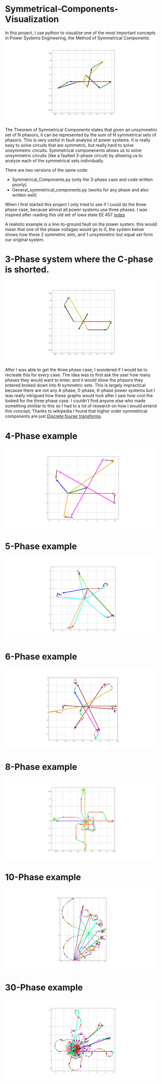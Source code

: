 # Symmetrical-Components-Visualization
In this project, I use python to visualize one of the most important concepts in Power Systems Engineering, the Method of Symmetrical Components.
![Example_1](https://github.com/BJohnson98/Symmetrical-Components-Visualization/blob/master/Examples/example_1.png)

The Theorem of Symmetrical Components states that given an unsymmetric set of N phasors, it can be represented by the sum of N symmetrical sets of phasors. This is very useful in fault analysis of power systems. It is really easy to solve circuits that are symmetric, but really hard to solve unsymmetric circuits. Symmetrical componenents allows us to solve unsymmetric circuits (like a faulted 3-phase circuit) by allowing us to analyze each of the symmetrical sets individually. 

There are two versions of the same code:
* Symmetrical_Components.py (only the 3-phase case and code written poorly)
* General_symmetrical_components.py (works for any phase and also written well)

When I first started this project I only tried to see if I could do the three phase case, because almost all power systems use three phases. I was inspired after reading this old set of iowa state EE 457 [notes](http://home.engineering.iastate.edu/~jdm/ee457/SymmetricalComponents1.pdf)

A realistic example is a line-to-ground fault on the power system. this would mean that one of the phase voltages would go to 0, the system below shows how these 2 symmetric sets, and 1 unsymmetric but equal set form our original system.

# 3-Phase system where the C-phase is shorted.
![Example_2](https://github.com/BJohnson98/Symmetrical-Components-Visualization/blob/master/Examples/3_Phase_Case.png)


After I was able to get the three phase case, I wondered if I would be to recreate this for every case. The idea was to first ask the user how many phases they would want to enter, and it would show the phasors they entered broked down into N symmetric sets. This is largely impractical because there are not any 4-phase, 5-phase, 6-phase power systems but I was really intrigued how these graphs would look after I saw how cool the looked for the three phase case. I couldn't find anyone else who made something similiar to this so I had to a lot of research on how I would extend this concept, Thanks to wikipedia I found that higher order symmetrical components are just [Discrete fourier transforms](https://en.wikipedia.org/wiki/DFT_matrix).

# 4-Phase example
![Example_1](https://github.com/BJohnson98/Symmetrical-Components-Visualization/blob/master/Examples/4_Phase_Example.png)
# 5-Phase example
![Example_1](https://github.com/BJohnson98/Symmetrical-Components-Visualization/blob/master/Examples/5_Phase_example.png)
# 6-Phase example
![Example_1](https://github.com/BJohnson98/Symmetrical-Components-Visualization/blob/master/Examples/6_Phase_Example.png)
# 8-Phase example
![Example_1](https://github.com/BJohnson98/Symmetrical-Components-Visualization/blob/master/Examples/8_Phase_Example.png)
# 10-Phase example
![Example_3](https://github.com/BJohnson98/Symmetrical-Components-Visualization/blob/master/Examples/10_Phase_Example.png)
# 30-Phase example
![Example_1](https://github.com/BJohnson98/Symmetrical-Components-Visualization/blob/master/Examples/30_Phase_Case.png)
